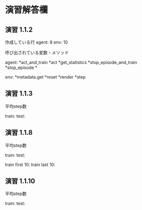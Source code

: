 # 演習解答欄

## 演習 1.1.2

作成している行
agent: 8
env: 10

呼び出されている変数・メソッド

agent:
*act_and_train
*act
*get_statistics
*stop_episode_and_train
*stop_episode
*

env:
*metadata.get
*reset
*render
*step

## 演習 1.1.3

平均step数

train:
test:

## 演習 1.1.8

平均step数

train:
test:

train first 10:
train last 10:

## 演習 1.1.10

平均step数

train:
test:
